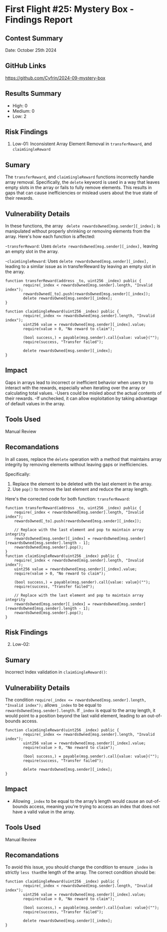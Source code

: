 # First Flight #25: Mystery Box - Findings Report

## Contest Summary
Date: October 25th 2024

## GitHub Links
https://github.com/Cyfrin/2024-09-mystery-box

## Results Summary
- High: 0
- Medium: 0
- Low: 2

## Risk Findings
1. Low-01: Inconsistent Array Element Removal in `transferReward`, and `claimSingleReward`

## Sumary
The `transferReward`, and `claimSingleReward` functions incorrectly handle array removal. Specifically, the `delete` keyword is used in a way that leaves empty slots in the array or fails to fully remove elements. This results in gaps that can cause inefficiencies or mislead users about the true state of their rewards.

## Vulnerability Details
In these functions, the array ` delete rewardsOwned[msg.sender][_index];` is manipulated without properly shrinking or removing elements from the array. 
Here's how each function is affected:

-`transferReward`: Uses `delete rewardsOwned[msg.sender][_index],` leaving an empty slot in the array.

-`claimSingleReward`: Uses `delete rewardsOwned[msg.sender][_index],` leading to a similar issue as in transferReward by leaving an empty slot in the array.

``` solidity
function transferReward(address _to, uint256 _index) public {
        require(_index < rewardsOwned[msg.sender].length, "Invalid index");
        rewardsOwned[_to].push(rewardsOwned[msg.sender][_index]);
        delete rewardsOwned[msg.sender][_index];
}

function claimSingleReward(uint256 _index) public {
        require(_index <= rewardsOwned[msg.sender].length, "Invalid index");
        uint256 value = rewardsOwned[msg.sender][_index].value;
        require(value > 0, "No reward to claim");

        (bool success,) = payable(msg.sender).call{value: value}("");
        require(success, "Transfer failed");

        delete rewardsOwned[msg.sender][_index];
}
```

## Impact
 Gaps in arrays lead to incorrect or inefficient behavior when users try to interact with the rewards, especially when iterating over the array or calculating total values. 
-Users could be misled about the actual contents of their rewards.
-If unchecked, it can allow exploitation by taking advantage of default values  in the array.

 ## Tools Used
 Manual Review
 
## Recomandations
In all cases, replace the `delete` operation with a method that maintains array integrity by removing elements without leaving gaps or inefficiencies.

Specifically:
1. Replace the element to be deleted with the last element in the array.
2. Use `pop()` to remove the last element and reduce the array length.

Here's the corrected code for both function:
`transferReward`:
```solidity
function transferReward(address _to, uint256 _index) public {
    require(_index < rewardsOwned[msg.sender].length, "Invalid index");
    rewardsOwned[_to].push(rewardsOwned[msg.sender][_index]);

    // Replace with the last element and pop to maintain array integrity
    rewardsOwned[msg.sender][_index] = rewardsOwned[msg.sender][rewardsOwned[msg.sender].length - 1];
    rewardsOwned[msg.sender].pop();
}
function claimSingleReward(uint256 _index) public {
    require(_index < rewardsOwned[msg.sender].length, "Invalid index");
    uint256 value = rewardsOwned[msg.sender][_index].value;
    require(value > 0, "No reward to claim");

    (bool success,) = payable(msg.sender).call{value: value}("");
    require(success, "Transfer failed");

    // Replace with the last element and pop to maintain array integrity
    rewardsOwned[msg.sender][_index] = rewardsOwned[msg.sender][rewardsOwned[msg.sender].length - 1];
    rewardsOwned[msg.sender].pop();
}

```


## Risk Findings
2. Low-02:

## Sumary
Incorrect Index validation in `claimSingleReward()`:

## Vulnerability Details
The condition `require(_index <= rewardsOwned[msg.sender].length, "Invalid index");` allows `_index` to be equal to `rewardsOwned[msg.sender].length`. 
If `_index` is equal to the array length, it would point to a position beyond the last valid element, leading to an out-of-bounds access.

``` solidity
function claimSingleReward(uint256 _index) public {
        require(_index <= rewardsOwned[msg.sender].length, "Invalid index");
        uint256 value = rewardsOwned[msg.sender][_index].value;
        require(value > 0, "No reward to claim");

        (bool success,) = payable(msg.sender).call{value: value}("");
        require(success, "Transfer failed");

        delete rewardsOwned[msg.sender][_index];
}
```
## Impact
- Allowing `_index` to be equal to the array’s length would cause an out-of-bounds access, meaning you're trying to access an index that does not have a valid value in the array.

 ## Tools Used
 Manual Review
 
## Recomandations
To avoid this issue, you should change the condition to ensure `_index` is strictly `less than`the length of the array. 
The correct condition should be:
``` solidity
function claimSingleReward(uint256 _index) public {
        require(_index < rewardsOwned[msg.sender].length, "Invalid index");
        uint256 value = rewardsOwned[msg.sender][_index].value;
        require(value > 0, "No reward to claim");

        (bool success,) = payable(msg.sender).call{value: value}("");
        require(success, "Transfer failed");

        delete rewardsOwned[msg.sender][_index];
}
```